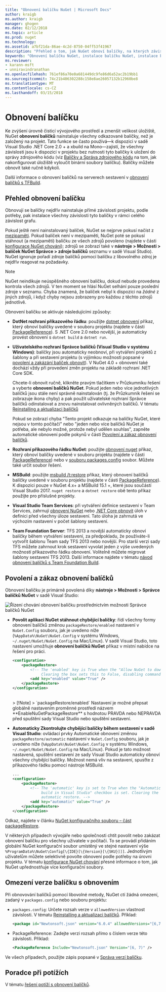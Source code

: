 ```yaml
---
title: "Obnovení balíčku NuGet | Microsoft Docs"
author: kraigb
ms.author: kraigb
manager: ghogen
ms.date: 02/12/2018
ms.topic: article
ms.prod: nuget
ms.technology: 
ms.assetid: a7bf21da-86ae-4c2d-8750-04ff53f41967
description: "Přehled o tom, jak NuGet obnoví balíčky, na kterých závisí na projekt včetně postup zakázání obnovení a omezit verze."
keywords: "Obnovení balíčku NuGet, instalace balíčku NuGet, instalace balíčku, Probíhá obnovení balíčků, verze závislosti, zakázat automatické obnovení chovaly verze balíčku"
ms.reviewer:
- karann-msft
- unniravindranathan
ms.openlocfilehash: 761ef86a70e0a681449dc9fe86d6a52ac2b19bb1
ms.sourcegitcommit: 74c21b406302288c158e8ae26057132b12960be8
ms.translationtype: MT
ms.contentlocale: cs-CZ
ms.lasthandoff: 03/15/2018
---
```

# <a name="package-restore"></a>Obnovení balíčku

Ke zvýšení úrovně čisticí vývojového prostředí a zmenšit velikost úložiště, NuGet **obnovení balíčků** nainstaluje všechny odkazované balíčky, než je založený na projekt. Tato funkce se často používá&mdash;k dispozici v sadě Visual Studio .NET Core 2.0 + a xbuild na Mono&mdash;zajistí, že všechny závislosti jsou k dispozici v projektu bez nutnosti tyto balíčky k uložení do správy zdrojového kódu (viz [ Balíčky a Správa zdrojového kódu](../consume-packages/packages-and-source-control.md) na tom, jak nakonfigurovat úložiště vyloučit binární soubory balíčku). Balíčky můžete obnovit také ručně kdykoli.

Další informace o obnovení balíčků na serverech sestavení v [obnovení balíčků s TFBuild](../consume-packages/team-foundation-build.md).

## <a name="package-restore-overview"></a>Přehled obnovení balíčku

Obnovují se balíčky nejdřív nainstaluje přímé závislosti projektu, podle potřeby, pak instalace všechny závislosti tyto balíčky v rámci celého závislost grafu.

Pokud ještě není nainstalovaný balíček, NuGet se nejprve pokusí načíst z [mezipaměti](../consume-packages/managing-the-nuget-cache.md). Pokud balíček není v mezipaměti, NuGet poté se pokusí stáhnout (a mezipaměti) balíčku ze všech zdrojů povoleno (najdete v části [konfigurace NuGet chování](Configuring-NuGet-Behavior.md)); zdrojů se zobrazí také v **nástroje > Možnosti > balíček NuGet Správce > zdroje balíčků** seznamu v sadě Visual Studio). NuGet ignoruje pořadí zdroje balíčků pomocí balíčku z libovolného zdroj je nejdřív reagovat na požadavky.

> [!Note]
> NuGet neindikuje neúspěšného obnovení balíčku, dokud nebude provedena kontrola všech zdrojů. V ten moment se hlásí NuGet selhání pouze poslední zdroje v seznamu. Chyba znamená, že balíček nebyl k dispozici na *žádné* z jiných zdrojů, i když chyby nejsou zobrazeny pro každou z těchto zdrojů jednotlivě.

Obnovení balíčku se aktivuje následujícími způsoby:

- **DotNet rozhraní příkazového řádku**: použijte [dotnet obnovení](/dotnet/core/tools/dotnet-restore?tabs=netcore2x) příkaz, který obnoví balíčky uvedené v souboru projektu (najdete v části [PackageReference](../consume-packages/package-references-in-project-files.md)). S .NET Core 2.0 nebo novější, je automaticky provést obnovení s `dotnet build` a `dotnet run`.

- **Uživatelského rozhraní Správce balíčků (Visual Studio v systému Windows)**: balíčky jsou automaticky neobnoví, při vytváření projektů z šablony a při sestavení projektu (s výjimkou možnosti popsané v [povolení a zakázání balíček obnovit](#enabling-and-disabling-package-restore)). V NuGet 4.0 + obnovení také dochází vždy při provedení změn projektu na základě rozhraní .NET Core SDK.

    Chcete-li obnovit ručně, klikněte pravým tlačítkem v Průzkumníku řešení a vyberte **obnovení balíčků NuGet**. Pokud jeden nebo více jednotlivých balíčků jsou stále není správně nainstalován (tj. že Průzkumník řešení se zobrazuje ikona chyby) a pak použít uživatelské rozhraní Správce balíčků odinstalovat a znovu nainstalovat ovlivněných balíčků. V tématu [Reinstalling a aktualizaci balíčků](../consume-packages/reinstalling-and-updating-packages.md)

    Pokud se zobrazí chyba "Tento projekt odkazuje na balíčky NuGet, které nejsou v tomto počítači" nebo "jeden nebo více balíčků NuGet je potřeba, ale nebylo možné, protože nebyl udělen souhlas", zapněte automatické obnovení podle pokynů v části [Povolení a zákaz obnovení balíčků](#enabling-and-disabling-package-restore).

- **Rozhraní příkazového řádku NuGet**: použijte [obnovení nuget](../tools/cli-ref-restore.md) příkaz, který obnoví balíčky uvedené v souboru projektu (najdete v části [PackageReference](../consume-packages/package-references-in-project-files.md)) nebo v [souboru packages.config](../reference/packages-config.md) soubor. Můžete také určit soubor řešení.

- **MSBuild**: použijte [msbuild /t:restore](../reference/msbuild-targets.md#restore-target) příkaz, který obnovení balíčků balíčky uvedené v souboru projektu (najdete v části [PackageReference](../consume-packages/package-references-in-project-files.md)). K dispozici pouze v NuGet 4.x+ a MSBuild 15.1 +, které jsou součástí Visual Studio 2017. `nuget restore` a `dotnet restore` obě tento příkaz použijte pro příslušné projekty.

- **Visual Studio Team Services**: při vytváření definice sestavení v Team Services, zahrnují [obnovení NuGet](/vsts/build-release/tasks/package/nuget#restore-nuget-packages) nebo [.NET Core obnovit](/vsts/build-release/tasks/build/dotnet-core#restore-nuget-packages) úloh v definici před všechny úloze sestavení. Tato úloha je zahrnutá ve výchozím nastavení v počet šablony sestavení.

- **Team Foundation Server**: TFS 2013 a novější automaticky obnoví balíčky během vytváření sestavení, za předpokladu, že používáte-li vytvořit šablonu Team sady TFS 2013 nebo novější. Pro starší verzi sady TFS můžete zahrnout krok sestavení vyvolat jeden z výše uvedených možností příkazového řádku obnovení. Volitelně můžete migrovat šablony sestavení TFS 2013. Další informace najdete v tématu [návod obnovení balíčků s Team Foundation Build](../consume-packages/team-foundation-build.md).

## <a name="enabling-and-disabling-package-restore"></a>Povolení a zákaz obnovení balíčků

Obnovení balíčku je primárně povolená díky **nástroje > Možnosti > Správce balíčků NuGet** v sadě Visual Studio:

![Řízení chování obnovení balíčku prostřednictvím možnosti Správce balíčků NuGet](media/Restore-01-AutoRestoreOptions.png)

- **Povolit aplikaci NuGet stáhnout chybějící balíčky**: řídí všechny formy obnovení balíčků změnou `packageRestore/enabled` nastavení v `NuGet.Config` souboru, jak je uvedeno níže (`%AppData%\NuGet\NuGet.Config` v systému Windows, `~/.nuget/NuGet/NuGet.Config` na Mac/Linux). V sadě Visual Studio, toto nastavení umožňuje **obnovení balíčků NuGet** příkaz v místní nabídce na řešení pro práci.

    ```xml
    <configuration>
        <packageRestore>
            <!-- The 'enabled' key is True when the "Allow NuGet to download missing packages" checkbox is set.
                 Clearing the box sets this to False, disabling command-line, automatic, and MSBuild-Integrated restore. -->
            <add key="enabled" value="True" />
        </packageRestore>
    </configuration>
    ```
    <br/>
    > [!Note]
    >  `packageRestore/enabled` Nastavení je možné přepsat globálně nastavením proměnné prostředí názvem **EnableNuGetPackageRestore** s hodnotou PRAVDA nebo NEPRAVDA před spuštění sady Visual Studio nebo spuštění sestavení.

- **Automaticky Zkontrolujte chybějící balíčky během sestavení v sadě Visual Studio**: ovládací prvky Automatické obnovení změnou `packageRestore/automatic` nastavení v `NuGet.Config` souboru, jak je uvedeno níže (`%AppData%\NuGet\NuGet.Config` v systému Windows, `~/.nuget/NuGet/NuGet.Config` na Mac/Linux). Pokud je tato možnost nastavená, spuštění sestavení ze sady Visual Studio automaticky obnoví všechny chybějící balíčky. Možnost nemá vliv na sestavení, spusťte z příkazového řádku pomocí nástroje MSBuild.

    ```xml
    ...
    <configuration>
        <packageRestore>
            <!-- The 'automatic' key is set to True when the "Automatically check for missing packages during
                 build in Visual Studio" checkbox is set. Clearing the box sets this to False and disables
                 automatic restore. -->
            <add key="automatic" value="True" />
        </packageRestore>
    </configuration>
    ```

Odkaz, najdete v článku [NuGet konfiguračního souboru – část packageRestore](../reference/nuget-config-file.md#packagerestore-section).

V některých případech vývojáře nebo společnosti chtít povolit nebo zakázat obnovení balíčku pro všechny uživatele v počítači. To se provádí přidáním globální NuGet konfigurační soubor umístěný ve stejné nastavení výše `%ProgramData%\NuGet\Config[\{IDE}[\{Version}[\{SKU}]]]`. Jednotlivým uživatelům můžete selektivně povolte obnovení podle potřeby na úrovni projektu. V tématu [konfigurace NuGet chování](../consume-packages/configuring-nuget-behavior.md#how-settings-are-applied) přesné informace o tom, jak NuGet upřednostňuje více konfigurační soubory.

## <a name="constraining-package-versions-with-restore"></a>Omezení verze balíčku s obnovením

Při obnovování balíčků pomocí libovolné metody, NuGet ctí žádná omezení, zadaný v `packages.config` nebo souboru projektu:

- `packages.config`: Určete rozsah verze v `allowedVersion` vlastnost závislosti. V tématu [Reinstalling a aktualizaci balíčků](../consume-packages/reinstalling-and-updating-packages.md#constraining-upgrade-versions). Příklad:

    ```xml
    <package id="Newtonsoft.json" version="6.0.4" allowedVersions="[6,7)" />
    ```

- PackageReference: Zadejte verzi rozsah přímo s číslem verze této závislosti. Příklad:

    ```xml
    <PackageReference Include="Newtonsoft.json" Version="[6, 7)" />
    ```

Ve všech případech, použijte zápis popsané v [Správa verzí balíčku](../reference/package-versioning.md).

## <a name="troubleshooting"></a>Poradce při potížích

V tématu [řešení potíží s obnovení balíčků](package-restore-troubleshooting.md).